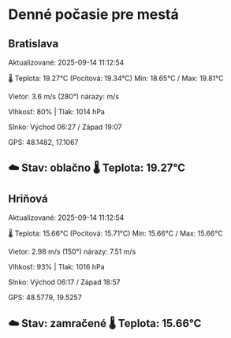 ﻿# Denné počasie pre mestá

## Bratislava
Aktualizované: 2025-09-14 11:12:54

🌡️ Teplota: 19.27°C 
(Pocitová: 19.34°C)
Min: 18.65°C / Max: 19.81°C

Vietor: 3.6 m/s    (280°) 
nárazy:  m/s

Vlhkosť: 80% | Tlak: 1014 hPa

Slnko: Východ 06:27 / Západ 19:07

GPS: 48.1482, 17.1067

☁️ Stav: oblačno        🌡️ Teplota: 19.27°C
---

## Hriňová
Aktualizované: 2025-09-14 11:12:54

🌡️ Teplota: 15.66°C 
(Pocitová: 15.71°C)
Min: 15.66°C / Max: 15.66°C

Vietor: 2.98 m/s (150°)
nárazy: 7.51 m/s

Vlhkosť: 93% | Tlak: 1016 hPa

Slnko: Východ 06:17 / Západ 18:57

GPS: 48.5779, 19.5257

☁️ Stav: zamračené        🌡️ Teplota: 15.66°C
---
